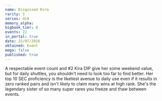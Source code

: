 ```yaml
---
name: Disguised Kira
rarity: 5
series: ds9
memory_alpha:
bigbook_tier: 8
events: 22
in_portal: true
date: 25/07/2016
obtained: Event
mega: false
published: true
---
```


A respectable event count and #2 Kira DIP give her some weekend value, but for daily shuttles, you shouldn't need to look too far to find better. Her top 10 SEC proficiency is the likeliest avenue to daily use even if it results in zero ranked pairs and isn't likely to claim many wins at high rank. She's the legendary sister of so many super rares you freeze and thaw between events.
